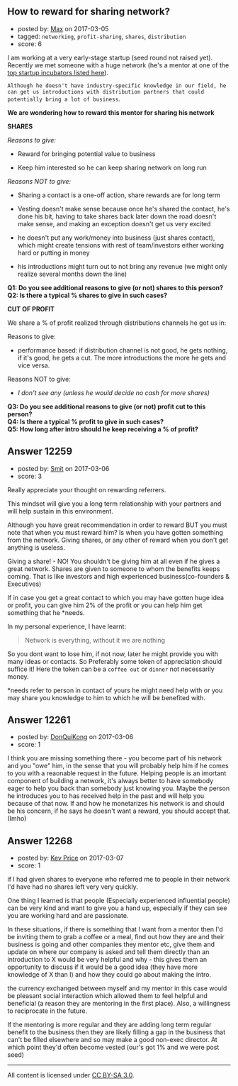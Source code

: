 ## How to reward for sharing network?

- posted by: [Max](https://stackexchange.com/users/148108/max) on 2017-03-05
- tagged: `networking`, `profit-sharing`, `shares`, `distribution`
- score: 6

I am working at a very early-stage startup (seed round not raised yet). Recently we met someone with a huge network (he's a mentor at one of the [top startup incubators listed here][1]).

`Although he doesn't have industry-specific knowledge in our field, he can get us introductions with distribution partners that could potentially bring a lot of business`.

**We are wondering how to reward this mentor for sharing his network**

**SHARES**

*Reasons to give:*  

 - Reward for bringing potential value to business

 - Keep him interested so he can keep sharing network on long run

*Reasons NOT to give:*  

 - Sharing a contact is a one-off action, share rewards are for long term 

 - Vesting doesn't make sense because once he's shared the contact, he's done his bit, having to take shares back later down the road doesn't make sense, and making an exception doesn't get us very excited

 - he doesn't put any work/money into business (just shares contact), which might create tensions with rest of team/investors either working hard or putting in money

 - his introductions might turn out to not bring any revenue (we might only realize several months down the line)

**Q1: Do you see additional reasons to give (or not) shares to this person?**  
**Q2: Is there a typical % shares to give in such cases?**


**CUT OF PROFIT**  

We share a % of profit realized through distributions channels he got us in:

Reasons to give:  

 - performance based: if distribution channel is not good, he gets nothing, if it's good, he gets a cut. The more introductions the more he gets and vice versa.

Reasons NOT to give:  

 - *I don't see any (unless he would decide no cash for more shares)*

**Q3: Do you see additional reasons to give (or not) profit cut to this person?**  
**Q4: Is there a typical % profit to give in such cases?**  
**Q5: How long after intro should he keep receiving a % of profit?**

  [1]: https://www.forbes.com/sites/tomiogeron/2012/04/30/top-tech-incubators-as-ranked-by-forbes-y-combinator-tops-with-7-billion-in-value/


## Answer 12259

- posted by: [Smit](https://stackexchange.com/users/7665731/smit) on 2017-03-06
- score: 3

Really appreciate your thought on rewarding referrers.

This mindset will give you a long term relationship with your partners and will help sustain in this environment.

Although you have great recommendation in order to reward BUT you must note that when you must reward him? Is when you have gotten something from the network. Giving shares, or any other of reward when you don't get anything is useless. 

Giving a share! - NO! You shouldn't be giving him at all even if he gives a great network. Shares are given to someone to whom the benefits keeps coming. That is like investors and high experienced business(co-founders & Executives) 

If in case you get a great contact to which you may have gotten huge idea or profit, you can give him 2% of the profit or you can help him get something that he *needs. 

In my personal experience, I have learnt:

> Network is everything, without it we are nothing

So you dont want to lose him, if not now, later he might provide you with many ideas or contacts. So Preferably some token of appreciation should suffice it! Here the token can be a `coffee out` or `dinner` not necessarily money.
 
*needs refer to person in contact of yours he might need help with or you may share you knowledge to him to which he will be benefited with.


## Answer 12261

- posted by: [DonQuiKong](https://stackexchange.com/users/9739821/donquikong) on 2017-03-06
- score: 1

I think you are missing something there - you become part of his network and you "owe" him, in the sense that you will probably help him if he comes to you with a reaonable request in the future. Helping people is an imortant component of building a network, it's always better to have somebody eager to help you back than somebody just knowing you. Maybe the person he introduces you to has received help in the past and will help you because of that now. If and how he monetarizes his network is and should be his concern, if he says he doesn't want a reward, you should accept that. (Imho)


## Answer 12268

- posted by: [Kev Price](https://stackexchange.com/users/1109274/kev-price) on 2017-03-07
- score: 1

if I had given shares to everyone who referred me to people in their network I'd have had no shares left very very quickly.

One thing I learned is that people (Especially experienced influential people) can be very kind and want to give you a hand up, especially if they can see you are working hard and are passionate.

In these situations, if there is something that I want from a mentor then I'd be inviting them to grab a coffee or a meal, find out how they are and their business is going and other companies they mentor etc, give them and update on where our company is asked and tell them directly than an introduction to X would be very helpful and why - this gives them an opportunity to discuss if it would be a good idea (they have more knowledge of X than I) and how they could go about making the intro.

the currency exchanged between myself and my mentor in this case would be pleasant social interaction which allowed them to feel helpful and beneficial (a reason they are mentoring in the first place). Also, a willingness to reciprocate in the future.

If the mentoring is more regular and they are adding long term regular benefit to the business then they are likely filling a gap in the business that can't be filled elsewhere and so may make a good non-exec director. At which point they'd often become vested (our's got 1% and we were post seed)



---

All content is licensed under [CC BY-SA 3.0](https://creativecommons.org/licenses/by-sa/3.0/).
